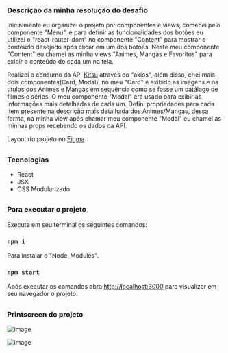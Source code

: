 ### Descrição da minha resolução do desafio

Inicialmente eu organizei o projeto por componentes e views, comecei pelo componente "Menu", e para definir as funcionalidades dos botões eu utilizei o "react-router-dom" no componente "Content" para mostrar o conteúdo desejado após clicar em um dos botões. Neste meu componente "Content" eu chamei as minha views "Animes, Mangas e Favoritos" para exibir o conteúdo de cada um na tela.

Realizei o consumo da API [Kitsu](https://kitsu.docs.apiary.io) através do "axios", além disso, criei mais dois componentes(Card, Modal), no meu "Card" é exibido as imagens e os títulos dos Animes e Mangas em sequência como se fosse um catálago de filmes e séries. O meu componente "Modal" era usado para exibir as informações mais detalhadas de cada um. Defini propriedades para cada item presente na descrição mais detalhada dos Animes/Mangas, dessa forma, na minha view após chamar meu componente "Modal" eu chamei as minhas props recebendo os dados da API.

Layout do projeto no [Figma](https://www.figma.com/file/DoHcQ1PKnpYoj6kAYiKI2Q/Teste?node-id=0%3A1).

##

### Tecnologias

- React
- JSX
- CSS Modularizado

##

### Para executar o projeto

Execute em seu terminal os seguintes comandos:

### `npm i`
Para instalar o "Node_Modules".

### `npm start`
Após executar os comandos abra [http://localhost:3000](http://localhost:3000) para visualizar em seu navegador o projeto.

##

### Printscreen do projeto

![image](https://user-images.githubusercontent.com/72532360/150251057-3a4d74ff-3cc1-4d0d-abf8-2dc306aea26e.png)

![image](https://user-images.githubusercontent.com/72532360/150251248-2aba7999-7241-4ce3-a946-be3441bef133.png)
